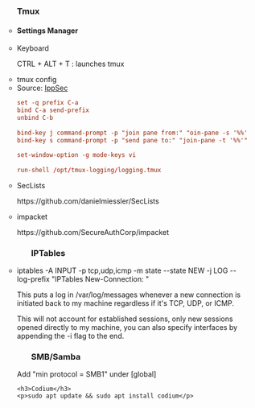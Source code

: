 <ul>
<ul><h3>Tmux</h3></ul>
  <ul>
    <li><h4>Settings Manager</h4></li>
  <li>Keyboard</li>
  <p> CTRL + ALT + T : launches tmux </p>
    
  <li>tmux config</li>
    <li>Source: <a href="https://www.youtube.com/c/ippsec">IppSec</a></li>
    
```~/.tmux.conf
set -q prefix C-a
bind C-a send-prefix
unbind C-b
    
bind-key j command-prompt -p "join pane from:" "oin-pane -s '%%'"
bind-key s command-prompt -p "send pane to:" "join-pane -t '%%'"
      
set-window-option -g mode-keys vi
      
run-shell /opt/tmux-logging/logging.tmux
```
    
<li>SecLists</li>
<p>https://github.com/danielmiessler/SecLists</p>
    
<li>impacket</li>
<p>https://github.com/SecureAuthCorp/impacket</p>
 
  <h3><ul>IPTables</ul></h3>
  <li><p> iptables -A INPUT -p tcp,udp,icmp -m state --state NEW -j LOG --log-prefix "IPTables New-Connection: " </p></li>
  <p> This puts a log in /var/log/messages whenever a new connection is initiated back to my machine regardless if it's TCP, UDP, or ICMP.</p>
  <p> This will not account for established sessions, only new sessions opened directly to my machine, you can also specify interfaces by appending the -i flag to the end.</p>
  
  <h3><ul>SMB/Samba</ul></h3>
  <p> Add "min protocol = SMB1" under [global] </p>
  
    <h3>Codium</h3>
    <p>sudo apt update && sudo apt install codium</p>
  </ul>
</ul>
